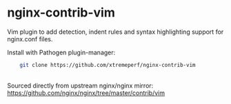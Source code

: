 # nginx-contrib-vim

Vim plugin to add detection, indent rules and syntax highlighting support for nginx.conf files.


Install with Pathogen plugin-manager:
```bash
    git clone https://github.com/xtremeperf/nginx-contrib-vim
```

\
Sourced directly from upstream nginx/nginx mirror:\
https://github.com/nginx/nginx/tree/master/contrib/vim
